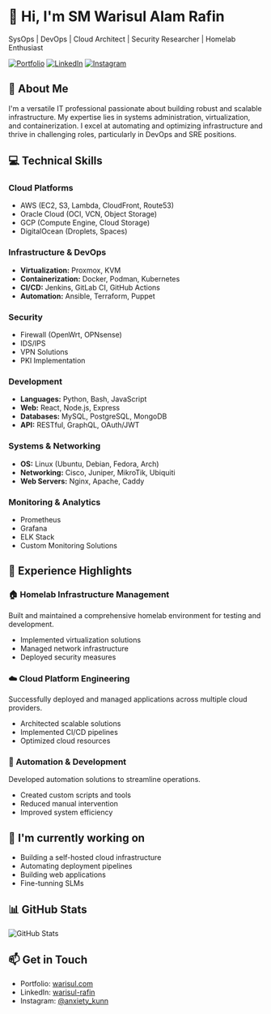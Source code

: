 # 👋 Hi, I'm SM Warisul Alam Rafin

SysOps | DevOps | Cloud Architect | Security Researcher | Homelab Enthusiast

[![Portfolio](https://img.shields.io/badge/Portfolio-warisul.com-blue)](https://www.warisul.com)
[![LinkedIn](https://img.shields.io/badge/LinkedIn-warisul--rafin-blue)](https://www.linkedin.com/in/warisul-rafin)
[![Instagram](https://img.shields.io/badge/Instagram-anxiety__kunn-purple)](https://www.instagram.com/anxiety_kunn)

## 🚀 About Me

I'm a versatile IT professional passionate about building robust and scalable infrastructure. My expertise lies in systems administration, virtualization, and containerization. I excel at automating and optimizing infrastructure and thrive in challenging roles, particularly in DevOps and SRE positions.

## 💻 Technical Skills

### Cloud Platforms
- AWS (EC2, S3, Lambda, CloudFront, Route53)
- Oracle Cloud (OCI, VCN, Object Storage)
- GCP (Compute Engine, Cloud Storage)
- DigitalOcean (Droplets, Spaces)

### Infrastructure & DevOps
- **Virtualization:** Proxmox, KVM
- **Containerization:** Docker, Podman, Kubernetes
- **CI/CD:** Jenkins, GitLab CI, GitHub Actions
- **Automation:** Ansible, Terraform, Puppet

### Security
- Firewall (OpenWrt, OPNsense)
- IDS/IPS
- VPN Solutions
- PKI Implementation

### Development
- **Languages:** Python, Bash, JavaScript
- **Web:** React, Node.js, Express
- **Databases:** MySQL, PostgreSQL, MongoDB
- **API:** RESTful, GraphQL, OAuth/JWT

### Systems & Networking
- **OS:** Linux (Ubuntu, Debian, Fedora, Arch)
- **Networking:** Cisco, Juniper, MikroTik, Ubiquiti
- **Web Servers:** Nginx, Apache, Caddy

### Monitoring & Analytics
- Prometheus
- Grafana
- ELK Stack
- Custom Monitoring Solutions

## 🎯 Experience Highlights

### 🏠 Homelab Infrastructure Management
Built and maintained a comprehensive homelab environment for testing and development.
- Implemented virtualization solutions
- Managed network infrastructure
- Deployed security measures

### ☁️ Cloud Platform Engineering
Successfully deployed and managed applications across multiple cloud providers.
- Architected scalable solutions
- Implemented CI/CD pipelines
- Optimized cloud resources

### 🤖 Automation & Development
Developed automation solutions to streamline operations.
- Created custom scripts and tools
- Reduced manual intervention
- Improved system efficiency

## 🔭 I'm currently working on
- Building a self-hosted cloud infrastructure
- Automating deployment pipelines
- Building web applications
- Fine-tunning SLMs

## 📊 GitHub Stats

![GitHub Stats](https://github-readme-stats.vercel.app/api?username=wari-sul&show_icons=true&theme=radical)

## 📫 Get in Touch
- Portfolio: [warisul.com](https://warisul.com)
- LinkedIn: [warisul-rafin](https://www.linkedin.com/in/warisul-rafin)
- Instagram: [@anxiety_kunn](https://www.instagram.com/anxiety_kunn)
